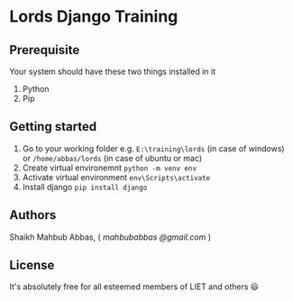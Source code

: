 # Lords Django Training

## Prerequisite
Your system should have these two things installed in it
1. Python
2. Pip 

## Getting started
1. Go to your working folder e.g. `E:\training\lords` (in case of windows) or
`/home/abbas/lords` (in case of ubuntu or mac)
2. Create virtual environemnt
  `python -m venv env`
3. Activate virtual environment
  `env\Scripts\activate`
4. Install django
  `pip install django`


## Authors
Shaikh Mahbub Abbas, ( _mahbubabbas @gmail.com_ )

## License
It's absolutely free for all esteemed members of LIET and others :smiley:
